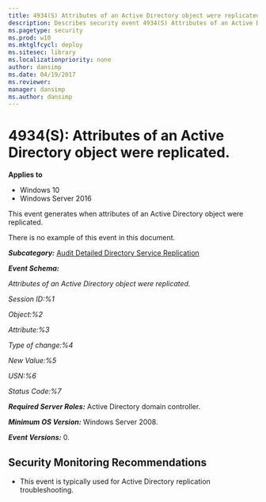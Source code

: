 ```yaml
---
title: 4934(S) Attributes of an Active Directory object were replicated. (Windows 10)
description: Describes security event 4934(S) Attributes of an Active Directory object were replicated.
ms.pagetype: security
ms.prod: w10
ms.mktglfcycl: deploy
ms.sitesec: library
ms.localizationpriority: none
author: dansimp
ms.date: 04/19/2017
ms.reviewer: 
manager: dansimp
ms.author: dansimp
---
```


# 4934(S): Attributes of an Active Directory object were replicated.

**Applies to**
-   Windows 10
-   Windows Server 2016


This event generates when attributes of an Active Directory object were replicated.

There is no example of this event in this document.

***Subcategory:***&nbsp;[Audit Detailed Directory Service Replication](audit-detailed-directory-service-replication.md)

***Event Schema:***

*Attributes of an Active Directory object were replicated.*

*Session ID:%1*

*Object:%2*

*Attribute:%3*

*Type of change:%4*

*New Value:%5*

*USN:%6*

*Status Code:%7*

***Required Server Roles:*** Active Directory domain controller.

***Minimum OS Version:*** Windows Server 2008.

***Event Versions:*** 0.

## Security Monitoring Recommendations

-   This event is typically used for Active Directory replication troubleshooting.


